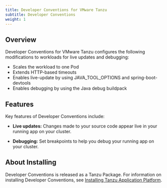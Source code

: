 ```yaml
---
title: Developer Conventions for VMware Tanzu
subtitle: Developer Conventions
weight: 1
---
```


## Overview

Developer Conventions for VMware Tanzu configures the following modifications to workloads for live updates
and debugging:

- Scales the workload to one Pod
- Extends HTTP-based timeouts
- Enables live-update by using JAVA_TOOL_OPTIONS and spring-boot-devtools
- Enables debugging by using the Java debug buildpack

## Features

Key features of Developer Conventions include:

- **Live updates:** Changes made to your source code appear live in your running app on your cluster.

- **Debugging:** Set breakpoints to help you debug your running app on your cluster.

## About Installing

Developer Conventions is released as a Tanzu Package. For information on installing Developer Conventions, see [Installing Tanzu Application Platform](../install-intro.md).
